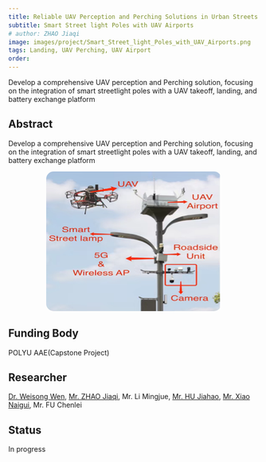```yaml
---
title: Reliable UAV Perception and Perching Solutions in Urban Streets
subtitle: Smart Street light Poles with UAV Airports
# author: ZHAO Jiaqi
image: images/project/Smart_Street_light_Poles_with_UAV_Airports.png
tags: Landing, UAV Perching, UAV Airport
order: 
---
```


Develop a comprehensive UAV perception and Perching solution, focusing on the integration of smart streetlight poles with a UAV takeoff, landing, and battery exchange platform

## Abstract

Develop a comprehensive UAV perception and Perching solution, focusing on the integration of smart streetlight poles with a UAV takeoff, landing, and battery exchange platform
<div style="text-align: center; margin-bottom: 20px;">
  <img src="https://github.com/PolyU-TASLAB/polyu-taslab.github.io/raw/main/images/project/Smart_Street_light_Poles_with_UAV_Airports.png" alt="Team Banner" 
       style="width: 70%; height: auto; object-fit: cover; max-width: 600px; margin: 0 auto; border-radius: 15px;">
</div>

## Funding Body

POLYU AAE(Capstone Project) 

## Researcher

[Dr. Weisong Wen](https://polyu-taslab.github.io/members/Wen_Weisong.html), [Mr. ZHAO Jiaqi](https://polyu-taslab.github.io/members/ZHAO_Jiaqi.html), Mr. Li Mingjue, [Mr. HU Jiahao](https://polyu-taslab.github.io/members/hujiahao.html), [Mr. Xiao Naigui](https://polyu-taslab.github.io/members/Xiao_Naigui.html), Mr. FU Chenlei
## Status
In progress


<!-- ---
title: Huawei-PolyU High-accuracy Localization Project (second phase)
subtitle: Knowledge Transfer to Unmanned Autonomous Systems
# author: XNG
image: images/project/huawei_mapping.gif
tags: Localization, mapping, sensor-fusion, RTK, GNSS, LiDAR, IMU, Virtual-satellites, Cycle-slip-detection
order: 
--- -->


<!-- Developed LiDAR aided GNSS-RTK method based on the GNSS/IMU/LiDAR to provide highly accurate positioning results in the urban canyons.

## Introduction
Accurate positioning is one of the indispensable components for the fully autonomous driving vehicle. Global Navigation Satellite System (GNSS) Real-time Kinematic (RTK) has shown centimeter-level absolute positioning results in open-sky areas. However, it is also known suffering from polluted GNSS measurements and poor satellites' geometry due to signal blockage and reflection in urban canyons, like Hong Kong and Tokyo, where are filled with tall buildings and excessive dynamic objects (moving vehicles, pedestrians). Apart from GNSS, the onboard sensors for positioning also include light detection and ranging (LiDAR) and the inertial measurement unit (IMU). However, the accuracy of LiDAR positioning is also deteriorated due to the unexpected dynamic objects. Moreover, without a prior map, it will also suffer from drift during long-term operation even with the help of IMU. 

In this project, the LiDAR aided GNSS-RTK method based on the GNSS/IMU/LiDAR is developed to provide highly accurate positioning results in the urban canyons mentioned above. The developed system firstly takes the advantage of raw measurements from GNSS, LiDAR and IMU by tightly integrating them into a nonlinear optimization problem to obtain accurate float solution. Particularly, NLOS exclusion and cycle slip detection are performed to eliminate the impact of the outliers. Secondly, the system utilizes the LiDAR landmarks as "virtual satellites" to improve the distribution geometry of the received satellites to achieve a higher possibility on fix resolution. The evaluation results in urban canyons of Hong Kong show the effectiveness of the developed method.


## Funding Body
Huawei Technologies Co.Ltd. (Aug 2021 - Aug 2022)

## Researcher
[Dr. Weisong Wen](https://polyu-taslab.github.io/members/Wen_Weisong.html), Dr. Li-Ta Hsu, Dr. Jiachen Zhang, Dr. Xiwei Bai, [HUANG Feng](https://polyu-taslab.github.io/members/Huang_Feng.html), [Xikun Liu](https://polyu-taslab.github.io/members/liu_xikun.html)

## Status

Completed

## System Framework

<div style="text-align: center; margin-bottom: 20px;">
  <img src="https://github.com/PolyU-TASLAB/polyu-taslab.github.io/raw/main/images/project/huawei_mapping_framework.png" alt="Team Banner" 
       style="width: 100%; height: auto; object-fit: cover; max-width: 850px; margin: 0 auto; border-radius: 15px;">
</div>

## Mapping Results

<div style="text-align: center; margin-bottom: 20px;">
  <img src="https://github.com/PolyU-TASLAB/polyu-taslab.github.io/raw/main/images/project/huawei_mapping.gif" alt="Team Banner" 
       style="width: 100%; height: auto; object-fit: cover; max-width: 850px; margin: 0 auto; border-radius: 15px;">
</div>

## Achievements

* 3DLA GNSS-RTK received award at TechConnect 2021 due to impactful research and innovation.  
* Wen, W. W., & Hsu, L. T. (2022). 3D LiDAR aided GNSS NLOS mitigation in urban canyons. IEEE Transactions on Intelligent Transportation Systems, 23(10), 18224-18236. 
* Liu, X., Wen, W., Huang, F., Gao, H., Wang, Y., & Hsu, L. T. (2024). 3D LiDAR aided GNSS NLOS mitigation for reliable GNSS-RTK positioning in urban canyons. Journal of Geodesy (Major revision).
* Zhong, Y., Huang, F., Zhang, J., Wen, W., & Hsu, L. T. (2023). Low‐cost solid‐state LiDAR/inertial‐based localization with prior map for autonomous systems in urban scenarios. IET Intelligent Transport Systems, 17(3), 474-486. 
* Zhang, J., Wen, W., Huang, F., Wang, Y., Chen, X., & Hsu, L. T. (2022). GNSS-RTK Adaptively Integrated with LiDAR/IMU Odometry for Continuously Global Positioning in Urban Canyons. Applied Sciences, 12(10), 5193.
* Huang, F., Wen, W., Ng, H. F., & Hsu, L. T. (2022, October). Lidar aided cycle slip detection for gnss real-time kinematic positioning in urban environments. In 2022 IEEE 25th International Conference on Intelligent Transportation Systems (ITSC) (pp. 1572-1578). IEEE. 
* Wen, W., & Hsu, L. T. (2021, September). 3D LiDAR aided GNSS real-time kinematic positioning. In Proceedings of the 34th International Technical Meeting of the Satellite Division of The Institute of Navigation (ION GNSS+ 2021) (pp. 2212-2220). -->
